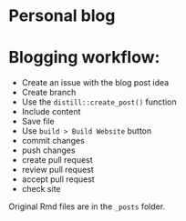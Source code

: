 
# Personal blog

# Blogging workflow:

 - Create an issue with the blog post idea
 - Create  branch
 - Use the `distill::create_post()` function
 - Include content
 - Save file
 - Use `build > Build Website` button
 - commit changes
 - push changes
 - create pull request
 - review pull request
 - accept pull request
 - check site
 
 Original Rmd files are in the `_posts` folder.
